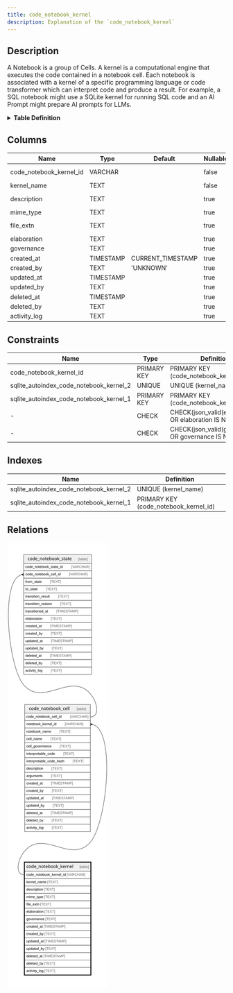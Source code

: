 ```yaml
---
title: code_notebook_kernel
description: Explanation of the `code_notebook_kernel` 
---
```



## Description

A Notebook is a group of Cells. A kernel is a computational engine that executes the code contained in a notebook cell.  Each notebook is associated with a kernel of a specific programming language or code transformer which can interpret  code and produce a result. For example, a SQL notebook might use a SQLite kernel for running SQL code and an AI Prompt  might prepare AI prompts for LLMs.

<details>
<summary><strong>Table Definition</strong></summary>

```sql
CREATE TABLE "code_notebook_kernel" (
    "code_notebook_kernel_id" VARCHAR PRIMARY KEY NOT NULL,
    "kernel_name" TEXT NOT NULL,
    "description" TEXT,
    "mime_type" TEXT,
    "file_extn" TEXT,
    "elaboration" TEXT CHECK(json_valid(elaboration) OR elaboration IS NULL),
    "governance" TEXT CHECK(json_valid(governance) OR governance IS NULL),
    "created_at" TIMESTAMP DEFAULT CURRENT_TIMESTAMP,
    "created_by" TEXT DEFAULT 'UNKNOWN',
    "updated_at" TIMESTAMP,
    "updated_by" TEXT,
    "deleted_at" TIMESTAMP,
    "deleted_by" TEXT,
    "activity_log" TEXT,
    UNIQUE("kernel_name")
)
```

</details>

## Columns

| Name                    | Type      | Default           | Nullable | Children                                    | Comment                                                                                            |
| ----------------------- | --------- | ----------------- | -------- | ------------------------------------------- | -------------------------------------------------------------------------------------------------- |
| code_notebook_kernel_id | VARCHAR   |                   | false    | [code_notebook_cell](/surveilr/reference/db/surveilr-code-notebooks-schema/code_notebook_cell) | code_notebook_kernel primary key and internal label (not a ULID)                                   |
| kernel_name             | TEXT      |                   | false    |                                             | the kernel name for human/display use cases                                                        |
| description             | TEXT      |                   | true     |                                             | any further description of the kernel for human/display use cases                                  |
| mime_type               | TEXT      |                   | true     |                                             | MIME type of this kernel's code in case it will be served                                          |
| file_extn               | TEXT      |                   | true     |                                             | the typical file extension for these kernel's codebases, can be used for syntax highlighting, etc. |
| elaboration             | TEXT      |                   | true     |                                             | kernel-specific attributes/properties                                                              |
| governance              | TEXT      |                   | true     |                                             | kernel-specific governance data                                                                    |
| created_at              | TIMESTAMP | CURRENT_TIMESTAMP | true     |                                             |                                                                                                    |
| created_by              | TEXT      | 'UNKNOWN'         | true     |                                             |                                                                                                    |
| updated_at              | TIMESTAMP |                   | true     |                                             |                                                                                                    |
| updated_by              | TEXT      |                   | true     |                                             |                                                                                                    |
| deleted_at              | TIMESTAMP |                   | true     |                                             |                                                                                                    |
| deleted_by              | TEXT      |                   | true     |                                             |                                                                                                    |
| activity_log            | TEXT      |                   | true     |                                             | {"isSqlDomainZodDescrMeta":true,"isJsonSqlDomain":true}                                            |

## Constraints

| Name                                    | Type        | Definition                                            |
| --------------------------------------- | ----------- | ----------------------------------------------------- |
| code_notebook_kernel_id                 | PRIMARY KEY | PRIMARY KEY (code_notebook_kernel_id)                 |
| sqlite_autoindex_code_notebook_kernel_2 | UNIQUE      | UNIQUE (kernel_name)                                  |
| sqlite_autoindex_code_notebook_kernel_1 | PRIMARY KEY | PRIMARY KEY (code_notebook_kernel_id)                 |
| -                                       | CHECK       | CHECK(json_valid(elaboration) OR elaboration IS NULL) |
| -                                       | CHECK       | CHECK(json_valid(governance) OR governance IS NULL)   |

## Indexes

| Name                                    | Definition                            |
| --------------------------------------- | ------------------------------------- |
| sqlite_autoindex_code_notebook_kernel_2 | UNIQUE (kernel_name)                  |
| sqlite_autoindex_code_notebook_kernel_1 | PRIMARY KEY (code_notebook_kernel_id) |

## Relations

![er](../../../../../../assets/code_notebook_kernel.svg)
